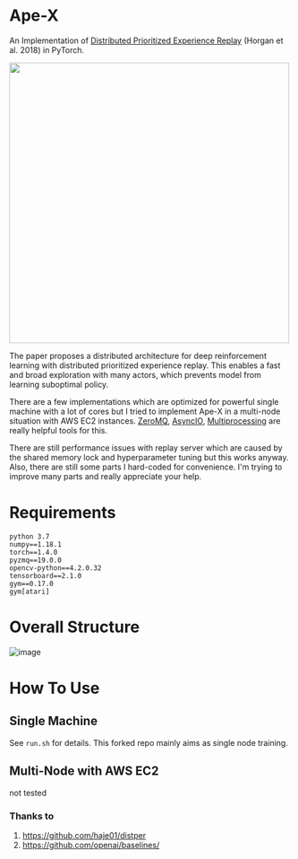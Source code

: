 # Ape-X

An Implementation of [Distributed Prioritized Experience Replay](https://arxiv.org/abs/1803.00933) (Horgan et al. 2018) in PyTorch.

<img src="https://cl.ly/40b459838c5e/Image%2525202019-03-10%252520at%2525206.53.24%252520PM.png" width="500">

The paper proposes a distributed architecture for deep reinforcement learning with distributed prioritized experience replay. This enables a fast and broad exploration with many actors, which prevents model from learning suboptimal policy.

There are a few implementations which are optimized for powerful single machine with a lot of cores but I tried to implement Ape-X in a multi-node situation with AWS EC2 instances. [ZeroMQ](http://zeromq.org/), [AsyncIO](https://docs.python.org/3/library/asyncio.html), [Multiprocessing](https://docs.python.org/3/library/multiprocessing.html) are really helpful tools for this. 

There are still performance issues with replay server which are caused by the shared memory lock and hyperparameter tuning but this works anyway. Also, there are still some parts  I hard-coded for convenience. I'm trying to improve many parts and really appreciate your help.

# Requirements

```
python 3.7
numpy==1.18.1
torch==1.4.0
pyzmq==19.0.0
opencv-python==4.2.0.32
tensorboard==2.1.0
gym==0.17.0
gym[atari]
```


# Overall Structure

![image](https://user-images.githubusercontent.com/20944657/54428494-069f1700-4761-11e9-96bc-51ba0b8c39e5.png)

# How To Use

## Single Machine

See `run.sh` for details. This forked repo mainly aims as single node training.

## Multi-Node with AWS EC2

not tested

### Thanks to

1. https://github.com/haje01/distper
2. https://github.com/openai/baselines/
